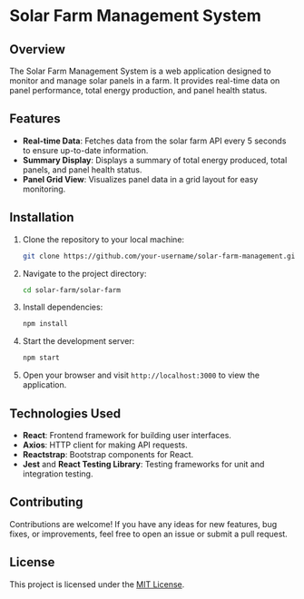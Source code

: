 # Solar Farm Management System

## Overview
The Solar Farm Management System is a web application designed to monitor and manage solar panels in a farm. It provides real-time data on panel performance, total energy production, and panel health status.

## Features
- **Real-time Data**: Fetches data from the solar farm API every 5 seconds to ensure up-to-date information.
- **Summary Display**: Displays a summary of total energy produced, total panels, and panel health status.
- **Panel Grid View**: Visualizes panel data in a grid layout for easy monitoring.

## Installation
1. Clone the repository to your local machine:
    ```bash
    git clone https://github.com/your-username/solar-farm-management.git
    ```

2. Navigate to the project directory:
    ```bash
    cd solar-farm/solar-farm
    ```

3. Install dependencies:
    ```bash
    npm install
    ```

4. Start the development server:
    ```bash
    npm start
    ```

5. Open your browser and visit `http://localhost:3000` to view the application.

## Technologies Used
- **React**: Frontend framework for building user interfaces.
- **Axios**: HTTP client for making API requests.
- **Reactstrap**: Bootstrap components for React.
- **Jest** and **React Testing Library**: Testing frameworks for unit and integration testing.


## Contributing
Contributions are welcome! If you have any ideas for new features, bug fixes, or improvements, feel free to open an issue or submit a pull request.

## License
This project is licensed under the [MIT License](LICENSE).
